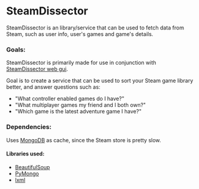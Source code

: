 # SteamDissector

SteamDissector is an library/service that can be used to fetch data from Steam, such as user info, user's games and game's details.

### Goals:

SteamDissector is primarily made for use in conjunction with [SteamDissector web gui](https://github.com/zemm/steam-dissector-gui).

Goal is to create a service that can be used to sort your Steam game library better, and answer questions such as:
* "What controller enabled games do I have?"
* "What multiplayer games my friend and I both own?"
* "Which game is the latest adventure game I have?"

### Dependencies:

Uses [MongoDB](http://www.mongodb.org/) as cache, since the Steam store is pretty slow.

#### Libraries used:

* [BeautifulSoup](http://www.crummy.com/software/BeautifulSoup/)
* [PyMongo](https://github.com/mongodb/mongo-python-driver/)
* [lxml](http://lxml.de/)